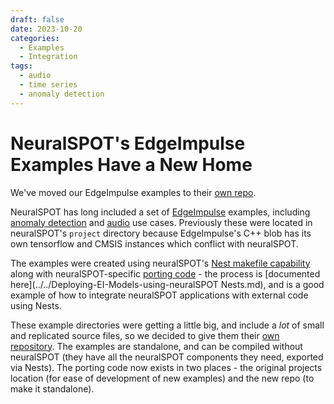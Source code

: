 ```yaml
---
draft: false
date: 2023-10-20
categories:
  - Examples
  - Integration
tags:
  - audio
  - time series
  - anomaly detection
---
```


# NeuralSPOT's EdgeImpulse Examples Have a New Home
We've moved our EdgeImpulse examples to their [own repo](https://github.com/AmbiqAI/edgeimpulse-examples).

NeuralSPOT has long included a set of [EdgeImpulse](https://edgeimpulse.com) examples, including [anomaly detection](https://github.com/AmbiqAI/edgeimpulse-examples/tree/main/anomaly_detection) and [audio](https://github.com/AmbiqAI/edgeimpulse-examples/tree/main/hello_ambiq) use cases. Previously these were located in neuralSPOT's `project` directory because EdgeImpulse's C++ blob has its own tensorflow and CMSIS instances which conflict with neuralSPOT.

The examples were created using neuralSPOT's [Nest makefile capability](../../NeuralSPOT_Nests.md) along with neuralSPOT-specific [porting code](https://github.com/AmbiqAI/edgeimpulse-examples/tree/main/src) - the process is [documented here](../../Deploying-EI-Models-using-neuralSPOT Nests.md), and is a good example of how to integrate neuralSPOT applications with external code using Nests.

These example directories were getting a little big, and include a *lot* of small and replicated source files, so we decided to give them their [own repository](https://github.com/AmbiqAI/edgeimpulse-examples). The examples are standalone, and can be compiled without neuralSPOT (they have all the neuralSPOT components they need, exported via Nests). The porting code now exists in two places - the original projects location (for ease of development of new examples) and the new repo (to make it standalone).